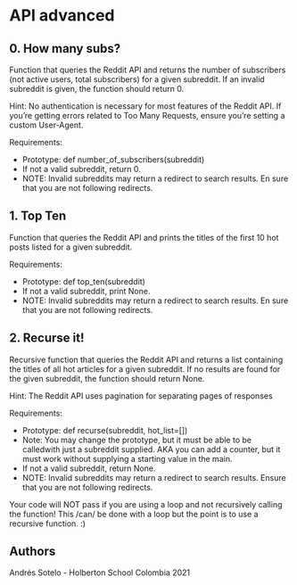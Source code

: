 # API advanced
## 0. How many subs?
Function that queries the Reddit API and returns the number of subscribers (not active users, total subscribers) for a given subreddit. If an invalid subreddit is given, the function should return 0.

Hint: No authentication is necessary for most features of the Reddit API. If you’re getting errors related to Too Many Requests, ensure you’re setting a custom User-Agent.

Requirements:
* Prototype: def number_of_subscribers(subreddit)
* If not a valid subreddit, return 0.
* NOTE: Invalid subreddits may return a redirect to search results. En	sure that you are not following redirects.

## 1. Top Ten
Function that queries the Reddit API and prints the titles of the first 10 hot posts listed for a given subreddit.

Requirements:

* Prototype: def top_ten(subreddit)
* If not a valid subreddit, print None.
* NOTE: Invalid subreddits may return a redirect to search results. En	sure that you are not following redirects.

## 2. Recurse it!
Recursive function that queries the Reddit API and returns a list containing the titles of all hot articles for a given subreddit. If no results are found for the given subreddit, the function should return None.

Hint: The Reddit API uses pagination for separating pages of responses

Requirements:

* Prototype: def recurse(subreddit, hot_list=[])
* Note: You may change the prototype, but it must be able to be calledwith just a subreddit supplied. AKA you can add a counter, but it must work without supplying a starting value in the main.
* If not a valid subreddit, return None.
* NOTE: Invalid subreddits may return a redirect to search results. Ensure that you are not following redirects.

Your code will NOT pass if you are using a loop and not recursively calling the function! This /can/ be done with a loop but the point is to use a recursive function. :)

## Authors
Andrés Sotelo - Holberton School Colombia
2021
